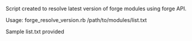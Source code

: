 Script created to resolve latest version of forge modules using forge API.

Usage: forge_resolve_version.rb /path/to/modules/list.txt

Sample list.txt provided
